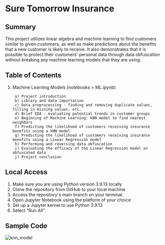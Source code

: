 # Sure Tomorrow Insurance

<h2>Summary</h2>

This project utilizes linear algebra and machine learning to find customers similar to given customers, as well as make predictions about the benefits that a new customer is likely to receive. It also demonstrates that it is possible to protect their customers' personal data through data obfuscation without breaking any machine learning models that they are using.

<h2>Table of Contents</h2>

1. Machine Learning Models (notebooks > ML.ipynb)
      
        a) Project introduction
        b) Library and data importation
        c) Data preprocessing - finding and removing duplicate values, filling in missing values, etc.
        d) Brief EDA - evaluating potential trends in customer groups
        e) Beginning of Machine Learning: kNN model to find nearest neighbors
        f) Predicting the likelihood of customers receiving insurance benefits using a kNN model
        g) Predicting the likelihood of customers receiving insurance benefits using a Linear Regression model
        h) Performing and reversing data obfuscation
        i) Evaluating the efficacy of the Linear Regression model on obfuscated data
        j) Project conclusion


<h2>Local Access</h2>

1. Make sure you are using Python version 3.9.13 locally
2. Clone the repository from GitHub to your local machine 
3. Access the repository's main branch on your terminal. 
4. Open Jupyter Notebook using the platform of your choice
5. Set up a Jupyter kernel to use Python 3.9.13
6. Select "Run All"


<h2>Sample Code</h2>

![knn_model](https://github.com/LDeYoung17/sure_tomorrow_insurance/assets/70500225/f1676b3d-90e7-45ec-8d93-ee87415e970e)
